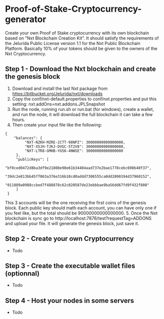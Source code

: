# Proof-of-Stake-Cryptocurrency-generator
Create your own Proof of Stake cryptocurrency with its own blockchain based on "Nxt Blockchain Creation Kit". It should satisfy the requirements of the Jelurida Public License version 1.1 for the Nxt Public Blockchain Platform.
Basically 10% of your tokens should be given to the owners of the Nxt Cryptocurrency.

## Step 1 - Download the Nxt blockchain and create the genesis block
1. Download and install the last Nxt package from https://bitbucket.org/Jelurida/nxt/downloads
2. Copy the conf/nxt-default.properties to conf/nxt.properties and put this setting: nxt.addOns=nxt.addons.JPLSnapshot
3. Run the node, running run.sh or run.bat (for windows), create a wallet, and run the node, it will download the full blockchain it can take a few hours.
4. Then create your input file like the following:
```
{
    "balances": {
         "NXT-NZKH-MZRE-2CTT-98NPZ": 30000000000000000,
         "NXT-X5JH-TJKJ-DVGC-5T2V8": 30000000000000000,
         "NXT-LTR8-GMHB-YG56-4NWSE": 30000000000000000
     },
     "publicKeys": [
         "bf0ced0472d8ba3df9e21808e98e61b34404aad737e2bae1778cebc698b40f37",
         "39dc2e813bb45ff063a376e316b10cd0addd7306555ca0dd2890194d37960152",
         "011889a0988ccbed7f488878c62c020587de23ebbbae9ba56dd67fd9f432f808"
     ]
 }
 ```
 This 3 accounts will be the one receiving the first coins of the genesis block.
 Each public key should math each account, you can have only one if you feel like, but the total should be 90000000000000000.
 5. Once the Nxt blockchain is sync go to http://localhost:7876/test?requestTag=ADDONS and upload your file. It will generate the genesis block, just save it.

## Step 2 - Create your own Cryptocurrency
* Todo

## Step 3 - Create the executable wallet files (optionnal)
* Todo

## Step 4 - Host your nodes in some servers
* Todo
